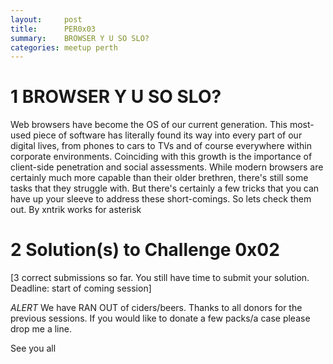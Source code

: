 ```yaml
---
layout:     post
title:      PER0x03 
summary:    BROWSER Y U SO SLO?
categories: meetup perth
---
```


# 1 BROWSER Y U SO SLO?

Web browsers have become the OS of our current generation. This most-used piece of software has literally found its way into every part of our digital lives, from phones to cars to TVs and of course everywhere within corporate environments. Coinciding with this growth is the importance of client-side penetration and social assessments. While modern browsers are certainly much more capable than their older brethren, there's still some tasks that they struggle with. But there's certainly a few tricks that you can have up your sleeve to address these short-comings. So lets check them out.
By
xntrik works for asterisk

# 2 Solution(s) to Challenge 0x02

[3 correct submissions so far. You still have time to submit your solution. Deadline: start of coming session]

*ALERT*
We have RAN OUT of ciders/beers. Thanks to all donors for the previous sessions.
If you would like to donate a few packs/a case please drop me a line.


See you all
